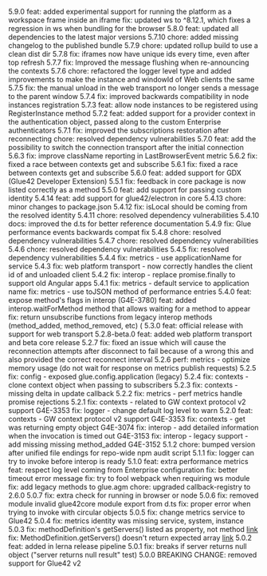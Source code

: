 5.9.0
feat: added experimental support for running the platform as a workspace frame inside an iframe
fix: updated ws to ^8.12.1, which fixes a regression in ws when bundling for the browser
5.8.0
feat: updated all dependencies to the latest major versions
5.7.10
chore: added missing changelog to the published bundle
5.7.9
chore: updated rollup build to use a clean dist dir
5.7.8
fix: iframes now have unique ids every time, even after top refresh
5.7.7
fix: Improved the message flushing when re-announcing the contexts
5.7.6
chore: refactored the logger level type and added improvements to make the instance and windowId of Web clients the same
5.7.5
fix: the manual unload in the web transport no longer sends a message to the parent window
5.7.4
fix: improved backwards compatibility in node instances registration
5.7.3
feat: allow node instances to be registered using RegisterInstance method
5.7.2
feat: added support for a provider context in the authentication object, passed along to the custom Enterprise authenticators
5.7.1
fix: improved the subscriptions restoration after reconnecting
chore: resolved dependency vulnerabilities
5.7.0
feat: add the possibility to switch the connection transport after the initial connection
5.6.3
fix: improve className reporting in LastBrowserEvent metric
5.6.2
fix: fixed a race between contexts get and subscribe
5.6.1
fix: fixed a race between contexts get and subscribe
5.6.0
feat: added support for GDX (Glue42 Developer Extension)
5.5.1
fix: feedback in core package is now listed correctly as a method
5.5.0
feat: add support for passing custom identity
5.4.14
feat: add support for glue42/electron in core
5.4.13
chore: minor changes to package.json
5.4.12
fix: isLocal should be coming from the resolved identity
5.4.11
chore: resolved dependency vulnerabilities
5.4.10
docs: improved the d.ts for better reference documentation
5.4.9
fix: Glue performance events backwards compat fix
5.4.8
chore: resolved dependency vulnerabilities
5.4.7
chore: resolved dependency vulnerabilities
5.4.6
chore: resolved dependency vulnerabilities
5.4.5
fix: resolved dependency vulnerabilities
5.4.4
fix: metrics - use applicationName for service
5.4.3
fix: web platform transport - now correctly handles the client id of and unloaded client
5.4.2
fix: interop - replace promise.finally to support old Angular apps
5.4.1
fix: metrics - default service to application name
fix: metrics - use toJSON method of performance entries
5.4.0
feat: expose method's flags in interop (G4E-3780)
feat: added interop.waitForMethod method that allows waiting for a method to appear
fix: return unsubscribe functions from legacy interop methods (method_added, method_removed, etc) (
5.3.0
feat: official release with support for web transport
5.2.8-beta.0
feat: added web platform transport and beta core release
5.2.7
fix: fixed an issue which will cause the reconnection attempts after disconnect to fail because of a wrong this and also provided the correct reconnect interval
5.2.6
perf: metrics - optimize memory usage (do not wait for response on metrics publish requests)
5.2.5
fix: config - exposed glue.config.application (legacy)
5.2.4
fix: contexts - clone context object when passing to subscribers
5.2.3
fix: contexts - missing delta in update callback
5.2.2
fix: metrics - perf metrics handle promise rejections
5.2.1
fix: contexts - related to GW context protocol v2 support G4E-3353
fix: logger - change default log level to warn
5.2.0
feat: contexts - GW context protocol v2 support G4E-3353
fix: contexts - get was returning empty object G4E-3074
fix: interop - add detailed information when the invocation is timed out G4E-3153
fix: interop - legacy support - add missing missing method_added G4E-3152
5.1.2
chore: bumped version after unified file endings for repo-wide npm audit script
5.1.1
fix: logger can try to invoke before interop is ready
5.1.0
feat: extra performance metrics
feat: respect log level coming from Enterprise configuration
fix: better timeout error message
fix: try to fool webpack when requiring ws module
fix: add legacy methods to glue.agm
chore: upgraded callback-registry to 2.6.0
5.0.7
fix: extra check for running in browser or node
5.0.6
fix: removed module invalid glue42core module export from d.ts
fix: proper error when trying to invoke with circular objects
5.0.5
fix: change metrics service to Glue42
5.0.4
fix: metrics identity was missing service, system, instance
5.0.3
fix: methodDefinition's getServers() listed as property, not method [link](https://github.com/Glue42/core/issues/62)
fix: MethodDefinition.getServers() doesn't return expected array [link](https://github.com/Glue42/core/issues/60)
5.0.2
feat: added in lerna release pipeline
5.0.1
fix: breaks if server returns null object ("server returns null result" test)
5.0.0
BREAKING CHANGE: removed support for Glue42 v2
